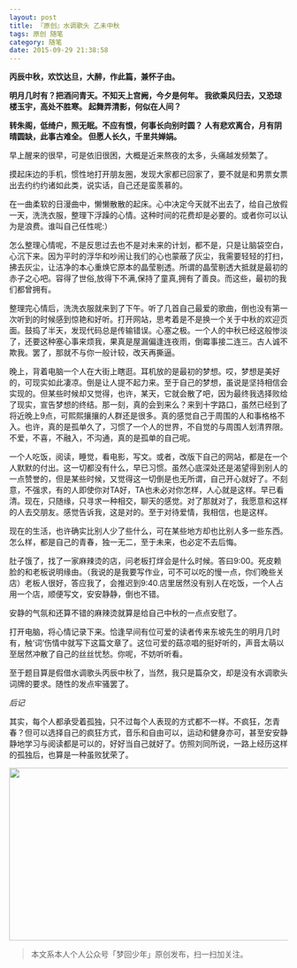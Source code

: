 ```yaml
---
layout: post
title: 『原创』水调歌头 乙未中秋
tags: 原创 随笔
category: 随笔
date: 2015-09-29 21:38:58
---
```


**丙辰中秋，欢饮达旦，大醉，作此篇，兼怀子由。**

**明月几时有？把酒问青天。不知天上宫阙，今夕是何年。
我欲乘风归去，又恐琼楼玉宇，高处不胜寒。
起舞弄清影，何似在人间？**

**转朱阁，低绮户，照无眠。不应有恨，何事长向别时圆？
人有悲欢离合，月有阴晴圆缺，此事古难全。
但愿人长久，千里共婵娟。**

早上醒来的很早，可是依旧很困，大概是近来熬夜的太多，头痛越发频繁了。

摸起床边的手机，惯性地打开朋友圈，发现大家都已回家了，要不就是和男票女票出去约约约诸如此类，说实话，自己还是蛮羡慕的。

在一曲柔软的日漫曲中，懒懒散散的起床。心中决定今天就不出去了，给自己放假一天，洗洗衣服，整理下浮躁的心情。这种时间的花费却是必要的。或者你可以认为是浪费。谁叫自己任性呢:）

怎么整理心情呢，不是反思过去也不是对未来的计划，都不是，只是让脑袋空白，心沉下来。因为平时的浮华和吵闹让我们的心也蒙蔽了灰尘，我需要轻轻的打扫，拂去灰尘，让洁净的本心重焕它原本的晶莹剔透。所谓的晶莹剔透大抵就是最初的赤子之心吧。容得了世俗,放得下不满,保持了童真,拥有了善良。而这些，最初的我们都曾拥有。

整理完心情后，洗洗衣服就来到了下午。听了几首自己最爱的歌曲，倒也没有第一次听到的时候感到惊艳和好听。打开网站，思考着是不是换一个关于中秋的欢迎页面。鼓捣了半天，发现代码总是传输错误。心塞之极。一个人的中秋已经这般惨淡了，还要这种塞心事来烦我，果真是屋漏偏逢连夜雨，倒霉事接二连三。古人诚不欺我。罢了，那就不与你一般计较，改天再撕逼。

晚上，背着电脑一个人在大街上瞎逛。耳机放的是最初的梦想。哎，梦想是美好的，可现实如此凄凉。倒是让人提不起力来。至于自己的梦想，虽说是坚持相信会实现的。但某些时候却又觉得，也许，某天，它就会散了吧，因为最终我选择败给了现实，宣告梦想的终结。那一刻，真的会到来么？来到十字路口，虽然已经到了将近晚上9点，可熙熙攘攘的人群还是很多。真的感觉自己于周围的人和事格格不入。也许，真的是孤单久了，习惯了一个人的世界，不自觉的与周围人划清界限。不爱，不喜，不融入，不沟通，真的是孤单的自己呢。

一个人吃饭，阅读，睡觉，看电影，写文。或者，改版下自己的网站，都是在一个人默默的付出。这一切都没有什么，早已习惯。虽然心底深处还是渴望得到别人的一点赞誉的，但是某些时候，又觉得这一切倒是也无所谓，自己开心就好了。不刻意，不强求，有的人即使你对TA好，TA也未必对你怎样，人心就是这样。早已看清。现在，只随缘，只寻求一种相交，聊天的感觉。对了那就对了，我愿意和这样的人去交朋友。感觉告诉我，这是对的。至于对待爱情，我相信，也是这样。

现在的生活，也许确实比别人少了些什么，可在某些地方却也比别人多一些东西。怎么样，都是自己的青春，独一无二，至于未来，也必定不去后悔。

肚子饿了，找了一家麻辣烫的店，问老板打烊会是什么时候。答曰9:00。死皮赖脸的和老板说明缘由。（我说的是我要写作业，可不可以吃的慢一点，你们晚些关店）老板人很好，答应我了，会推迟到9:40.店里居然没有别人在吃饭，一个人占用一个店，顺便写文，安安静静，倒也不错。

安静的气氛和还算不错的麻辣烫就算是给自己中秋的一点点安慰了。

打开电脑，将心情记录下来。恰逢早间有位可爱的读者传来东坡先生的明月几时有，触‘词’伤情中就写下这篇文章了。这位可爱的菇凉唱的挺好听的，声音太萌以至居然冲散了自己的丝丝忧愁。你呢，不妨听听看。

至于题目算是假借水调歌头丙辰中秋了，当然，我只是篇杂文，却是没有水调歌头词牌的要求。随性的发点牢骚罢了。

_后记_

其实，每个人都承受着孤独，只不过每个人表现的方式都不一样。不疯狂，怎青春？但可以选择自己的疯狂方式，音乐和自由可以，运动和健身亦可，甚至安安静静地学习与阅读都是可以的，好好当自己就好了。仿照刘同所说，一路上经历这样的孤独后，也算是一种虽败犹荣了。

<div align="center">
<img src="http://rann.cc/assets/img/qrcode-horizon1.png" width="855" height="312"/>
</div>

> 本文系本人个人公众号「梦回少年」原创发布，扫一扫加关注。
